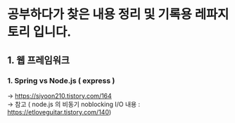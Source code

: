 # 공부하다가 찾은 내용 정리 및 기록용 레파지토리 입니다.

## 1. 웹 프레임워크 

### 1. Spring vs Node.js ( express ) 

  -> https://siyoon210.tistory.com/164    
  -> 참고 ( node.js 의 비동기 noblocking I/O 내용 : https://etloveguitar.tistory.com/140)
